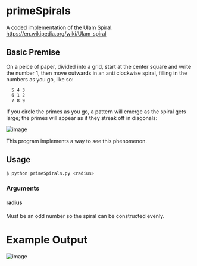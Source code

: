 # primeSpirals

A coded implementation of the Ulam Spiral: https://en.wikipedia.org/wiki/Ulam_spiral

## Basic Premise

On a peice of paper, divided into a grid, start at the center square and write the number 1, then move outwards in an anti clockwise spiral, filling in the numbers as you go, like so:
```
  5 4 3
  6 1 2
  7 8 9
```

If you circle the primes as you go, a pattern will emerge as the spiral gets large; the primes will appear as if they streak off in diagonals:

![image](https://user-images.githubusercontent.com/4335944/145282752-d79a2cd7-b1bc-494e-89db-ff3b802a6829.png)

This program implements a way to see this phenomenon. 

## Usage

```bash
$ python primeSpirals.py <radius>

```

### Arguments

#### radius 

Must be an odd number so the spiral can be constructed evenly.

# Example Output

![image](https://user-images.githubusercontent.com/4335944/145281941-bee9b647-8a37-496b-bd62-c6d926b1b430.png)
